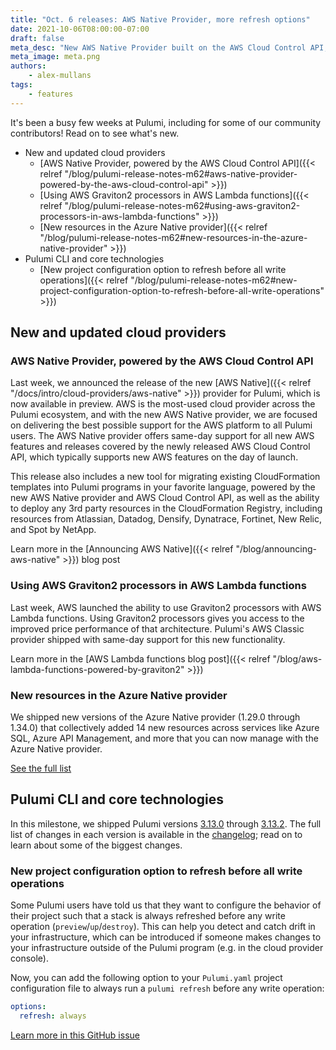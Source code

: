 ```yaml
---
title: "Oct. 6 releases: AWS Native Provider, more refresh options"
date: 2021-10-06T08:00:00-07:00
draft: false
meta_desc: "New AWS Native Provider built on the AWS Cloud Control API, support for the newest AWS and Azure features, and more control over when stacks are refreshed"
meta_image: meta.png
authors:
    - alex-mullans
tags:
    - features
---
```


It's been a busy few weeks at Pulumi, including for some of our community contributors! Read on to see what's new.

- New and updated cloud providers
  - [AWS Native Provider, powered by the AWS Cloud Control API]({{< relref "/blog/pulumi-release-notes-m62#aws-native-provider-powered-by-the-aws-cloud-control-api" >}})
  - [Using AWS Graviton2 processors in AWS Lambda functions]({{< relref "/blog/pulumi-release-notes-m62#using-aws-graviton2-processors-in-aws-lambda-functions" >}})
  - [New resources in the Azure Native provider]({{< relref "/blog/pulumi-release-notes-m62#new-resources-in-the-azure-native-provider" >}})
- Pulumi CLI and core technologies
  - [New project configuration option to refresh before all write operations]({{< relref "/blog/pulumi-release-notes-m62#new-project-configuration-option-to-refresh-before-all-write-operations" >}})

<!--more-->

## New and updated cloud providers

### AWS Native Provider, powered by the AWS Cloud Control API

Last week, we announced the release of the new [AWS Native]({{< relref "/docs/intro/cloud-providers/aws-native" >}}) provider for Pulumi, which is now available in preview. AWS is the most-used cloud provider across the Pulumi ecosystem, and with the new AWS Native provider, we are focused on delivering the best possible support for the AWS platform to all Pulumi users. The AWS Native provider offers same-day support for all new AWS features and releases covered by the newly released AWS Cloud Control API, which typically supports new AWS features on the day of launch.

This release also includes a new tool for migrating existing CloudFormation templates into Pulumi programs in your favorite language, powered by the new AWS Native provider and AWS Cloud Control API, as well as the ability to deploy any 3rd party resources in the CloudFormation Registry, including resources from Atlassian, Datadog, Densify, Dynatrace, Fortinet, New Relic, and Spot by NetApp.

Learn more in the [Announcing AWS Native]({{< relref "/blog/announcing-aws-native" >}}) blog post

### Using AWS Graviton2 processors in AWS Lambda functions

Last week, AWS launched the ability to use Graviton2 processors with AWS Lambda functions. Using Graviton2 processors gives you access to the improved price performance of that architecture. Pulumi's AWS Classic provider shipped with same-day support for this new functionality.

Learn more in the [AWS Lambda functions blog post]({{< relref "/blog/aws-lambda-functions-powered-by-graviton2" >}})

### New resources in the Azure Native provider

We shipped new versions of the Azure Native provider (1.29.0 through 1.34.0) that collectively added 14 new resources across services like Azure SQL, Azure API Management, and more that you can now manage with the Azure Native provider.

[See the full list](https://github.com/pulumi/pulumi-azure-native/blob/master/CHANGELOG.md#1340-2021-09-30)

## Pulumi CLI and core technologies

In this milestone, we shipped Pulumi versions [3.13.0](https://github.com/pulumi/pulumi/releases/tag/v3.13.0) through [3.13.2](https://github.com/pulumi/pulumi/releases/tag/v3.13.2). The full list of changes in each version is available in the [changelog](https://github.com/pulumi/pulumi/releases); read on to learn about some of the biggest changes.

### New project configuration option to refresh before all write operations

Some Pulumi users have told us that they want to configure the behavior of their project such that a stack is always refreshed before any write operation (`preview`/`up`/`destroy`). This can help you detect and catch drift in your infrastructure, which can be introduced if someone makes changes to your infrastructure outside of the Pulumi program (e.g. in the cloud provider console).

Now, you can add the following option to your `Pulumi.yaml` project configuration file to always run a `pulumi refresh` before any write operation:

```yaml
options:
  refresh: always
```

<script id="asciicast-2BQoAe9gx9E07gBiM9h9A1cra" src="https://asciinema.org/a/2BQoAe9gx9E07gBiM9h9A1cra.js" async></script>

[Learn more in this GitHub issue](https://github.com/pulumi/pulumi/issues/8058)

